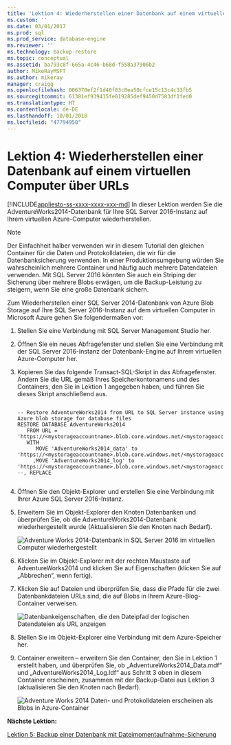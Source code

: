 ```yaml
---
title: 'Lektion 4: Wiederherstellen einer Datenbank auf einem virtuellen Computer über URLs | Microsoft-Dokumentation'
ms.custom: ''
ms.date: 03/01/2017
ms.prod: sql
ms.prod_service: database-engine
ms.reviewer: ''
ms.technology: backup-restore
ms.topic: conceptual
ms.assetid: ba793c8f-665a-4c46-b68d-f558a37906b2
author: MikeRayMSFT
ms.author: mikeray
manager: craigg
ms.openlocfilehash: 006370ef2f1d40f83c8ea50cfce15c13c4c33fb5
ms.sourcegitcommit: 61381ef939415fe019285def9450d7583df1fed0
ms.translationtype: HT
ms.contentlocale: de-DE
ms.lasthandoff: 10/01/2018
ms.locfileid: "47794958"
---
```

# <a name="lesson-4-restore-database-to-virtual-machine-from-url"></a>Lektion 4: Wiederherstellen einer Datenbank auf einem virtuellen Computer über URLs
[!INCLUDE[appliesto-ss-xxxx-xxxx-xxx-md](../includes/appliesto-ss-xxxx-xxxx-xxx-md.md)]
In dieser Lektion werden Sie die AdventureWorks2014-Datenbank für Ihre SQL Server 2016-Instanz auf Ihrem virtuellen Azure-Computer wiederherstellen.
  
> [!NOTE]  
> Der Einfachheit halber verwenden wir in diesem Tutorial den gleichen Container für die Daten und Protokolldateien, die wir für die Datenbanksicherung verwenden. In einer Produktionsumgebung würden Sie wahrscheinlich mehrere Container und häufig auch mehrere Datendateien verwenden. Mit SQL Server 2016 könnten Sie auch ein Striping der Sicherung über mehrere Blobs erwägen, um die Backup-Leistung zu steigern, wenn Sie eine große Datenbank sichern.  
  
Zum Wiederherstellen einer SQL Server 2014-Datenbank von Azure Blob Storage auf Ihre SQL Server 2016-Instanz auf dem virtuellen Computer in Microsoft Azure gehen Sie folgendermaßen vor:  
  
1.  Stellen Sie eine Verbindung mit SQL Server Management Studio her.  
  
2.  Öffnen Sie ein neues Abfragefenster und stellen Sie eine Verbindung mit der SQL Server 2016-Instanz der Datenbank-Engine auf Ihrem virtuellen Azure-Computer her.  
  
3.  Kopieren Sie das folgende Transact-SQL-Skript in das Abfragefenster. Ändern Sie die URL gemäß Ihres Speicherkontonamens und des Containers, den Sie in Lektion 1 angegeben haben, und führen Sie dieses Skript anschließend aus.  
  
    ```  
  
    -- Restore AdventureWorks2014 from URL to SQL Server instance using Azure blob storage for database files  
    RESTORE DATABASE AdventureWorks2014   
       FROM URL = 'https://<mystorageaccountname>.blob.core.windows.net/<mystorageaccountcontainername>/AdventureWorks2014_onprem.bak'   
       WITH  
          MOVE 'AdventureWorks2014_data' to 'https://<mystorageaccountname>.blob.core.windows.net/<mystorageaccountcontainername>/AdventureWorks2014_Data.mdf'  
         ,MOVE 'AdventureWorks2014_log' to 'https://<mystorageaccountname>.blob.core.windows.net/<mystorageaccountcontainername>/AdventureWorks2014_Log.ldf'  
    --, REPLACE  
  
    ```  
  
4.  Öffnen Sie den Objekt-Explorer und erstellen Sie eine Verbindung mit Ihrer Azure SQL Server 2016-Instanz.  
  
5.  Erweitern Sie im Objekt-Explorer den Knoten Datenbanken und überprüfen Sie, ob die AdventureWorks2014-Datenbank wiederhergestellt wurde (Aktualisieren Sie den Knoten nach Bedarf).  
  
    ![Adventure Works 2014-Datenbank in SQL Server 2016 im virtuellen Computer wiederhergestellt](../relational-databases/media/311f69a6-8443-4df5-8f30-3103c2472300.JPG "Adventure Works 2014 database restored to SQL Server 2016 in virtual machine")  
  
6.  Klicken Sie im Objekt-Explorer mit der rechten Maustaste auf AdventureWorks2014 und klicken Sie auf Eigenschaften (klicken Sie auf „Abbrechen“, wenn fertig).  
  
7.  Klicken Sie auf Dateien und überprüfen Sie, dass die Pfade für die zwei Datenbankdateien URLs sind, die auf Blobs in Ihrem Azure-Blog-Container verweisen.  
  
    ![Datenbankeigenschaften, die den Dateipfad der logischen Datendateien als URL anzeigen](../relational-databases/media/cfeee576-6319-460e-9fa2-f0922e02ee23.JPG "database properties showing file path of logical data files as URL")  
  
8.  Stellen Sie im Objekt-Explorer eine Verbindung mit dem Azure-Speicher her.  
  
9. Container erweitern – erweitern Sie den Container, den Sie in Lektion 1 erstellt haben, und überprüfen Sie, ob „AdventureWorks2014_Data.mdf“ und „AdventureWorks2014_Log.ldf“ aus Schritt 3 oben in diesem Container erscheinen, zusammen mit der Backup-Datei aus Lektion 3 (aktualisieren Sie den Knoten nach Bedarf).  
  
    ![Adventure Works 2014 Daten- und Protokolldateien erscheinen als Blobs in Azure-Container](../relational-databases/media/156c7d73-44be-4754-9653-04cccb6c3066.JPG "Adventure Works 2014 data and log file appear as blobs in Azure container")  
  
**Nächste Lektion:**  
  
[Lektion 5: Backup einer Datenbank mit Dateimomentaufnahme-Sicherung](../relational-databases/lesson-5-backup-database-using-file-snapshot-backup.md)  
  
  
  
